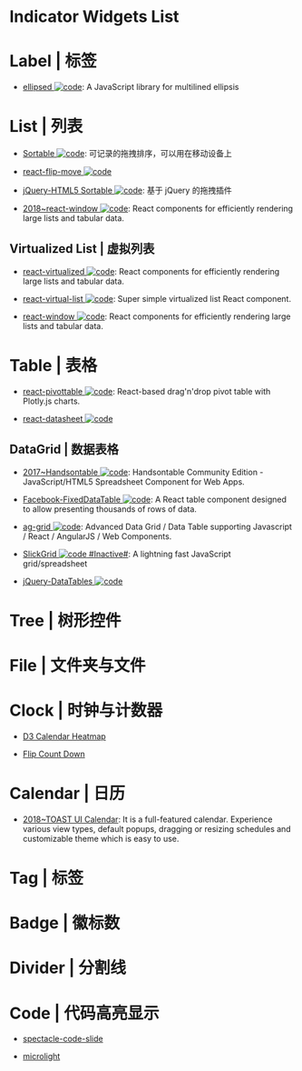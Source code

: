 # Indicator Widgets List

# Label | 标签

- [ellipsed ![code](https://ng-tech.icu/assets/code.svg)](https://github.com/nzambello/ellipsed): A JavaScript library for multilined ellipsis

# List | 列表

- [Sortable ![code](https://ng-tech.icu/assets/code.svg)](http://rubaxa.github.io/Sortable/): 可记录的拖拽排序，可以用在移动设备上

- [react-flip-move ![code](https://ng-tech.icu/assets/code.svg)](https://github.com/joshwcomeau/react-flip-move#enterleave-animations)

- [jQuery-HTML5 Sortable ![code](https://ng-tech.icu/assets/code.svg)](http://farhadi.ir/projects/html5sortable/): 基于 jQuery 的拖拽插件

- [2018~react-window ![code](https://ng-tech.icu/assets/code.svg)](https://github.com/bvaughn/react-window): React components for efficiently rendering large lists and tabular data.

## Virtualized List | 虚拟列表

- [react-virtualized ![code](https://ng-tech.icu/assets/code.svg)](https://bvaughn.github.io/react-virtualized/): React components for efficiently rendering large lists and tabular data.

- [react-virtual-list ![code](https://ng-tech.icu/assets/code.svg)](https://github.com/developerdizzle/react-virtual-list): Super simple virtualized list React component.

- [react-window ![code](https://ng-tech.icu/assets/code.svg)](https://github.com/bvaughn/react-window): React components for efficiently rendering large lists and tabular data.

# Table | 表格

- [react-pivottable ![code](https://ng-tech.icu/assets/code.svg)](https://react-pivottable.js.org/): React-based drag'n'drop pivot table with Plotly.js charts.

- [react-datasheet ![code](https://ng-tech.icu/assets/code.svg)](https://nadbm.github.io/react-datasheet/)

## DataGrid | 数据表格

- [2017~Handsontable ![code](https://ng-tech.icu/assets/code.svg)](https://github.com/handsontable/handsontable): Handsontable Community Edition - JavaScript/HTML5 Spreadsheet Component for Web Apps.

- [Facebook-FixedDataTable ![code](https://ng-tech.icu/assets/code.svg)](http://facebook.github.io/fixed-data-table/getting-started.html): A React table component designed to allow presenting thousands of rows of data.

- [ag-grid ![code](https://ng-tech.icu/assets/code.svg)](https://github.com/ceolter/ag-grid): Advanced Data Grid / Data Table supporting Javascript / React / AngularJS / Web Components.

- [SlickGrid ![code](https://ng-tech.icu/assets/code.svg) #Inactive#](https://github.com/mleibman/SlickGrid): A lightning fast JavaScript grid/spreadsheet

- [jQuery-DataTables ![code](https://ng-tech.icu/assets/code.svg)](https://www.datatables.net/examples/basic_init/zero_configuration.html)

# Tree | 树形控件

# File | 文件夹与文件

# Clock | 时钟与计数器

- [D3 Calendar Heatmap](https://github.com/DKirwan/calendar-heatmap)

- [Flip Count Down](https://github.com/xdan/flipcountdown)

# Calendar | 日历

- [2018~TOAST UI Calendar](http://ui.toast.com/tui-calendar/): It is a full-featured calendar. Experience various view types, default popups, dragging or resizing schedules and customizable theme which is easy to use.

# Tag | 标签

# Badge | 徽标数

# Divider | 分割线

# Code | 代码高亮显示

- [spectacle-code-slide](https://github.com/thejameskyle/spectacle-code-slide)

- [microlight](https://github.com/asvd/microlight)
